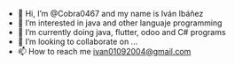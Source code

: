 - 👋 Hi, I’m @Cobra0467 and my name is Iván Ibáñez
- 👀 I’m interested in java and other languaje programming
- 🌱 I’m currently doing java, flutter, odoo and C# programs
- 💞️ I’m looking to collaborate on ...
- 📫 How to reach me ivan01092004@gmail.com

<!---
Cobra0467/Cobra0467 is a ✨ special ✨ repository because its `README.md` (this file) appears on your GitHub profile.
You can click the Preview link to take a look at your changes.
--->
